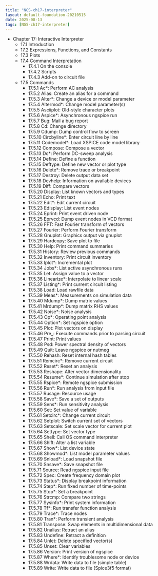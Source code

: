 ```yaml
---
title: "NGS-ch17-interpreter"
layout: default-foundation-20210515
date: 2025-08-13
tags: [NGS-ch17-interpreter]
---
```


- Chapter 17: Interactive Interpreter  
  - 17.1 Introduction  
  - 17.2 Expressions, Functions, and Constants  
  - 17.3 Plots  
  - 17.4 Command Interpretation  
    - 17.4.1 On the console  
    - 17.4.2 Scripts  
    - 17.4.3 Add-on to circuit file  
  - 17.5 Commands  
    - 17.5.1 Ac*: Perform AC analysis  
    - 17.5.2 Alias: Create an alias for a command  
    - 17.5.3 Alter*: Change a device or model parameter  
    - 17.5.4 Altermod*: Change model parameter(s)  
    - 17.5.5 Asciiplot: Old-style character plots  
    - 17.5.6 Aspice*: Asynchronous ngspice run  
    - 17.5.7 Bug: Mail a bug report  
    - 17.5.8 Cd: Change directory  
    - 17.5.9 Cdump: Dump control flow to screen  
    - 17.5.10 Circbyline*: Enter circuit line by line  
    - 17.5.11 Codemodel*: Load XSPICE code model library  
    - 17.5.12 Compose: Compose a vector  
    - 17.5.13 Dc*: Perform DC-sweep analysis  
    - 17.5.14 Define: Define a function  
    - 17.5.15 Deftype: Define new vector or plot type  
    - 17.5.16 Delete*: Remove trace or breakpoint  
    - 17.5.17 Destroy: Delete output data set  
    - 17.5.18 Devhelp: Information on available devices  
    - 17.5.19 Diff: Compare vectors  
    - 17.5.20 Display: List known vectors and types  
    - 17.5.21 Echo: Print text  
    - 17.5.22 Edit*: Edit current circuit  
    - 17.5.23 Edisplay: List event nodes  
    - 17.5.24 Eprint: Print event driven node  
    - 17.5.25 Eprvcd: Dump event nodes in VCD format  
    - 17.5.26 FFT: Fast Fourier transform of vectors  
    - 17.5.27 Fourier: Perform Fourier transform  
    - 17.5.28 Gnuplot: Graphics output via gnuplot  
    - 17.5.29 Hardcopy: Save plot to file  
    - 17.5.30 Help: Print command summaries  
    - 17.5.31 History: Review previous commands  
    - 17.5.32 Inventory: Print circuit inventory  
    - 17.5.33 Iplot*: Incremental plot  
    - 17.5.34 Jobs*: List active asynchronous runs  
    - 17.5.35 Let: Assign value to a vector  
    - 17.5.36 Linearize*: Interpolate to linear scale  
    - 17.5.37 Listing*: Print current circuit listing  
    - 17.5.38 Load: Load rawfile data  
    - 17.5.39 Meas*: Measurements on simulation data  
    - 17.5.40 Mdump*: Dump matrix values  
    - 17.5.41 Mrdump*: Dump matrix RHS values  
    - 17.5.42 Noise*: Noise analysis  
    - 17.5.43 Op*: Operating point analysis  
    - 17.5.44 Option*: Set ngspice option  
    - 17.5.45 Plot: Plot vectors on display  
    - 17.5.46 Pre_<command>: Execute commands prior to parsing circuit  
    - 17.5.47 Print: Print values  
    - 17.5.48 Psd: Power spectral density of vectors  
    - 17.5.49 Quit: Leave ngspice or nutmeg  
    - 17.5.50 Rehash: Reset internal hash tables  
    - 17.5.51 Remcirc*: Remove current circuit  
    - 17.5.52 Reset*: Reset an analysis  
    - 17.5.53 Reshape: Alter vector dimensionality  
    - 17.5.54 Resume*: Continue simulation after stop  
    - 17.5.55 Rspice*: Remote ngspice submission  
    - 17.5.56 Run*: Run analysis from input file  
    - 17.5.57 Rusage: Resource usage  
    - 17.5.58 Save*: Save a set of outputs  
    - 17.5.59 Sens*: Run sensitivity analysis  
    - 17.5.60 Set: Set value of variable  
    - 17.5.61 Setcirc*: Change current circuit  
    - 17.5.62 Setplot: Switch current set of vectors  
    - 17.5.63 Setscale: Set scale vector for current plot  
    - 17.5.64 Settype: Set vector type  
    - 17.5.65 Shell: Call OS command interpreter  
    - 17.5.66 Shift: Alter a list variable  
    - 17.5.67 Show*: List device state  
    - 17.5.68 Showmod*: List model parameter values  
    - 17.5.69 Snload*: Load snapshot file  
    - 17.5.70 Snsave*: Save snapshot file  
    - 17.5.71 Source: Read ngspice input file  
    - 17.5.72 Spec: Create frequency domain plot  
    - 17.5.73 Status*: Display breakpoint information  
    - 17.5.74 Step*: Run fixed number of time-points  
    - 17.5.75 Stop*: Set a breakpoint  
    - 17.5.76 Strcmp: Compare two strings  
    - 17.5.77 Sysinfo*: Print system information  
    - 17.5.78 Tf*: Run transfer function analysis  
    - 17.5.79 Trace*: Trace nodes  
    - 17.5.80 Tran*: Perform transient analysis  
    - 17.5.81 Transpose: Swap elements in multidimensional data  
    - 17.5.82 Unalias: Retract an alias  
    - 17.5.83 Undefine: Retract a definition  
    - 17.5.84 Unlet: Delete specified vector(s)  
    - 17.5.85 Unset: Clear variables  
    - 17.5.86 Version: Print version of ngspice  
    - 17.5.87 Where*: Identify troublesome node or device  
    - 17.5.88 Wrdata: Write data to file (simple table)  
    - 17.5.89 Write: Write data to file (Spice3f5 format)
